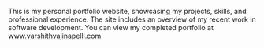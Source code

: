 This is my personal portfolio website, showcasing my projects, skills, and professional experience. The site includes an overview of my recent work in software development. You can view my completed portfolio at www.varshithvajinapelli.com
